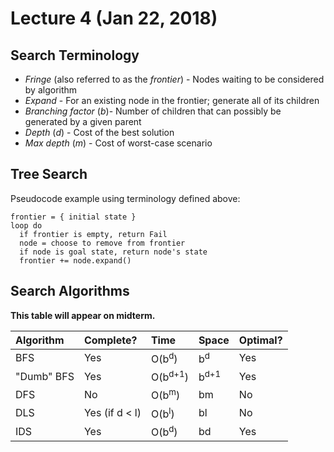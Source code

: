 # Lecture 4 (Jan 22, 2018)
## Search Terminology 
* *Fringe* (also referred to as the *frontier*) - Nodes waiting to be considered by algorithm
* *Expand* - For an existing node in the frontier; generate all of its children
* *Branching factor* (*b*)- Number of children that can possibly be generated by a given parent
* *Depth* (*d*) - Cost of the best solution
* *Max depth* (*m*) - Cost of worst-case scenario
## Tree Search
Pseudocode example using terminology defined above:
```
frontier = { initial state }
loop do
  if frontier is empty, return Fail
  node = choose to remove from frontier
  if node is goal state, return node's state
  frontier += node.expand()
```
## Search Algorithms
**This table will appear on midterm.**

|  Algorithm | Complete?             |         Time        |       Space      | Optimal? |
|:-----------|:----------------------|:--------------------|:-----------------|:---------|
| BFS        | Yes                   | O(b<sup>d</sup>)    | b<sup>d</sup>    | Yes      |
| "Dumb" BFS | Yes                   | O(b<sup>d+1</sup>)  | b<sup>d+1</sup>  | Yes      |
| DFS        | No                    | O(b<sup>m</sup>)    | bm               | No       |
| DLS        | Yes (if d < l)        | O(b<sup>l</sup>)    | bl               | No       |
| IDS        | Yes                   | O(b<sup>d</sup>)    | bd               | Yes      |
